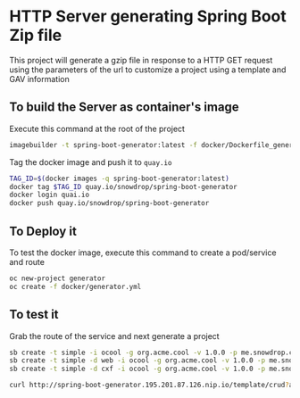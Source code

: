 # HTTP Server generating Spring Boot Zip file

This project will generate a gzip file in response to a HTTP GET request using the parameters of the url to customize a project using a template
and GAV information

## To build the Server as container's image


Execute this command at the root of the project
```bash
imagebuilder -t spring-boot-generator:latest -f docker/Dockerfile_generator .
```

Tag the docker image and push it to `quay.io`

```bash
TAG_ID=$(docker images -q spring-boot-generator:latest)
docker tag $TAG_ID quay.io/snowdrop/spring-boot-generator
docker login quai.io
docker push quay.io/snowdrop/spring-boot-generator
```

## To Deploy it

To test the docker image, execute this command to create a pod/service and route
```bash
oc new-project generator
oc create -f docker/generator.yml
```

## To test it
  

Grab the route of the service and next generate a project
```bash
sb create -t simple -i ocool -g org.acme.cool -v 1.0.0 -p me.snowdrop.cool -s 1.5.15.RELEASE -b 1.5.15.Final -u http://spring-boot-generator.192.168.65.2.nip.io/
sb create -t simple -d web -i ocool -g org.acme.cool -v 1.0.0 -p me.snowdrop.cool -s 1.5.15.RELEASE -b 1.5.15.Final -u http://spring-boot-generator.192.168.65.2.nip.io/
sb create -t simple -d cxf -i ocool -g org.acme.cool -v 1.0.0 -p me.snowdrop.cool -s 1.5.15.RELEASE -b 1.5.15.Final -u http://spring-boot-generator.192.168.65.2.nip.io/

curl http://spring-boot-generator.195.201.87.126.nip.io/template/crud?artifactId=my-spring-boot&bomVersion=1.5.15.Final&groupId=com.example&outDir=&packageName=com.example.demo&springbootVersion=1.5.15.RELEASE&version=1.0 


```